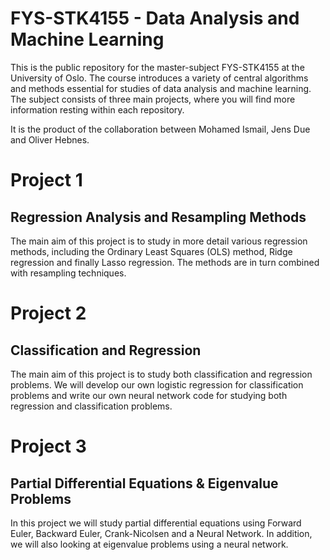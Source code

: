 # FYS-STK4155 - Data Analysis and Machine Learning
This is the public repository for the master-subject FYS-STK4155 at the University of Oslo. The course introduces a variety of central algorithms and methods essential for studies of data analysis and machine learning. The subject consists of three main projects, where you will find more information resting within each repository.

It is the product of the collaboration between Mohamed Ismail, Jens Due and Oliver Hebnes.

# Project 1

## Regression Analysis and Resampling Methods
The main aim of this project is to study in more detail various regression methods, including the Ordinary Least Squares (OLS) method, Ridge regression and finally Lasso regression. The methods are in turn combined with resampling techniques.

# Project 2

## Classification and Regression
The main aim of this project is to study both classification and regression problems. We will develop our own logistic regression for classification problems and write our own neural network code for studying both regression and classification problems.


# Project 3

## Partial Differential Equations & Eigenvalue Problems
In this project we will study partial differential equations using Forward Euler, Backward Euler, Crank-Nicolsen and a Neural Network.
In addition, we will also looking at eigenvalue problems using a neural network.

